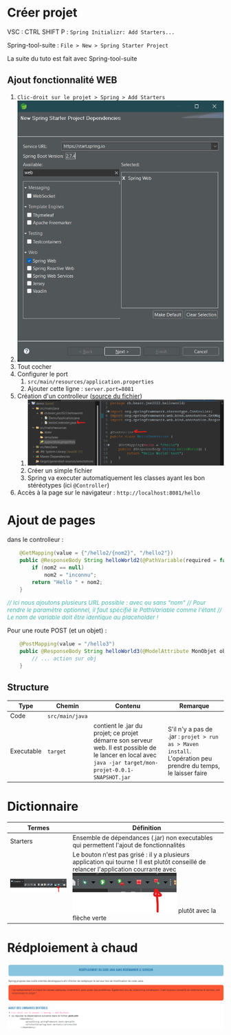 # Créer projet

VSC : CTRL SHIFT P : `Spring Initializr: Add Starters...`

Spring-tool-suite : `File > New > Spring Starter Project`

La suite du tuto est fait avec Spring-tool-suite

## Ajout fonctionnalité WEB
1. `Clic-droit sur le projet > Spring > Add Starters`
2. ![](Screen/2022-09-27-11-35-28.png)
3. Tout cocher
4. Configurer le port
   1. `src/main/resources/application.properties`
   2. Ajouter cette ligne : `server.port=8081`
5. Création d'un controlleur ([source du fichier](https://gist.github.com/sebChevre/0626a00fa5b6852bbeab3b252a501825))
   1. ![](Screen/2022-09-27-12-00-50.png)
   2. Créer un simple fichier
   3. Spring va executer automatiquement les classes ayant les bon stéréotypes (ici `@Controller`)
6. Accès à la page sur le navigateur : `http://localhost:8081/hello`

# Ajout de pages
dans le controlleur : 
```java
	@GetMapping(value = {"/hello2/{nom2}", "/hello2"})
	public @ResponseBody String helloWorld2(@PathVariable(required = false) String nom2) {
		if (nom2 == null)
			nom2 = "inconnu"; 
		return "Hello " + nom2;
	}
```

<span style="color: #46b7ae; font-style: italic; font-size: 0.85rem">// Ici nous ajoutons plusieurs URL possible : avec ou sans "nom"</span> 
<span style="color: #46b7ae; font-style: italic; font-size: 0.85rem">// Pour rendre le paramètre optionnel, il faut spécifié le PathVariable comme l'étant</span> 
<span style="color: #46b7ae; font-style: italic; font-size: 0.85rem">// Le nom de variable doit être identique au placeholder !</span> 

Pour une route POST (et un objet) :
```java
	@PostMapping(value = "/hello3")
	public @ResponseBody String helloWorld3(@ModelAttribute MonObjet obj) {
		// ... action sur obj
	}
```



## Structure

Type | Chemin | Contenu | Remarque
|-|-|-|-|
Code | `src/main/java`
Executable | `target` | contient le .jar du projet; ce projet démarre son serveur web. Il est possible de le lancer en local avec `java -jar target/mon-projet-0.0.1-SNAPSHOT.jar` | S'il n'y a pas de .jar : `projet > run as > Maven install`. L'opération peu prendre du temps, le laisser faire

# Dictionnaire
| Termes | Définition |
| --- | --- |
Starters | Ensemble de dépendances (.jar) non executables qui permettent l'ajout de fonctionnalités
![](Screen/2022-09-27-11-56-38.png) | Le bouton n'est pas grisé : il y a plusieurs application qui tourne ! Il est plutôt conseillé de relancer l'application courrante avec ![](Screen/2022-09-27-11-57-30.png) plutôt avec la flèche verte

# Rédploiement à chaud
![](Screen/2022-10-25-11-16-10.png)
